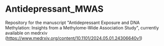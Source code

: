 # Antidepressant_MWAS
Repository for the manuscript "Antidepressant Exposure and DNA Methylation: Insights from a Methylome-Wide Association Study", currently available on medrxiv (https://www.medrxiv.org/content/10.1101/2024.05.01.24306640v1)

